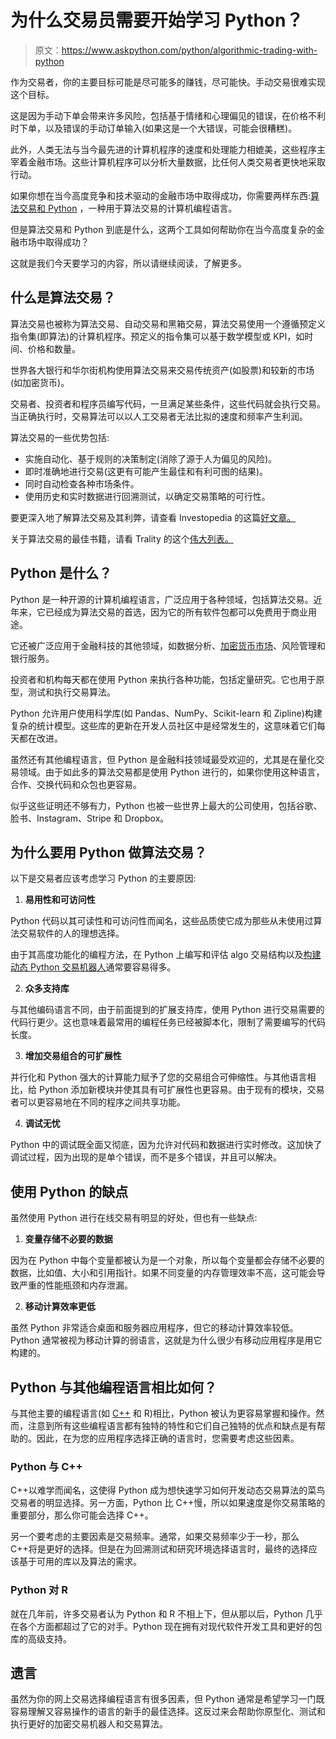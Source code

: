 # 为什么交易员需要开始学习 Python？

> 原文：<https://www.askpython.com/python/algorithmic-trading-with-python>

作为交易者，你的主要目标可能是尽可能多的赚钱，尽可能快。手动交易很难实现这个目标。

这是因为手动下单会带来许多风险，包括基于情绪和心理偏见的错误，在价格不利时下单，以及错误的手动订单输入(如果这是一个大错误，可能会很糟糕)。

此外，人类无法与当今最先进的计算机程序的速度和处理能力相媲美，这些程序主宰着金融市场。这些计算机程序可以分析大量数据，比任何人类交易者更快地采取行动。

如果你想在当今高度竞争和技术驱动的金融市场中取得成功，你需要两样东西:[算法交易和 Python](https://www.efinancialcareers.co.uk/news/2019/03/traders-learn-to-code-in-python) ，一种用于算法交易的计算机编程语言。

但是算法交易和 Python 到底是什么，这两个工具如何帮助你在当今高度复杂的金融市场中取得成功？

这就是我们今天要学习的内容，所以请继续阅读，了解更多。

## **什么是算法交易？**

算法交易也被称为算法交易、自动交易和黑箱交易，算法交易使用一个遵循预定义指令集(即算法)的计算机程序。预定义的指令集可以基于数学模型或 KPI，如时间、价格和数量。

世界各大银行和华尔街机构使用算法交易来交易传统资产(如股票)和较新的市场(如加密货币)。

交易者、投资者和程序员编写代码，一旦满足某些条件，这些代码就会执行交易。当正确执行时，交易算法可以以人工交易者无法比拟的速度和频率产生利润。

算法交易的一些优势包括:

*   实施自动化、基于规则的决策制定(消除了源于人为偏见的风险)。
*   即时准确地进行交易(这更有可能产生最佳和有利可图的结果)。
*   同时自动检查各种市场条件。
*   使用历史和实时数据进行回溯测试，以确定交易策略的可行性。

要更深入地了解算法交易及其利弊，请查看 Investopedia 的这篇[好文章。](https://www.investopedia.com/articles/active-trading/101014/basics-algorithmic-trading-concepts-and-examples.asp)

关于算法交易的最佳书籍，请看 Trality 的这个[伟大列表。](https://www.trality.com/blog/best-books-on-algorithmic-trading)

## **Python 是什么？**

Python 是一种开源的计算机编程语言，广泛应用于各种领域，包括算法交易。近年来，它已经成为算法交易的首选，因为它的所有软件包都可以免费用于商业用途。

它还被广泛应用于金融科技的其他领域，如数据分析、[加密货币市场](https://www.askpython.com/python/examples/crypto-price-prediction)、风险管理和银行服务。

投资者和机构每天都在使用 Python 来执行各种功能，包括定量研究。它也用于原型，测试和执行交易算法。

Python 允许用户使用科学库(如 Pandas、NumPy、Scikit-learn 和 Zipline)构建复杂的统计模型。这些库的更新在开发人员社区中是经常发生的，这意味着它们每天都在改进。

虽然还有其他编程语言，但 Python 是金融科技领域最受欢迎的，尤其是在量化交易领域。由于如此多的算法交易都是使用 Python 进行的，如果你使用这种语言，合作、交换代码和众包也更容易。

似乎这些证明还不够有力，Python 也被一些世界上最大的公司使用，包括谷歌、脸书、Instagram、Stripe 和 Dropbox。

## **为什么要用 Python 做算法交易？**

以下是交易者应该考虑学习 Python 的主要原因:

1.  **易用性和可访问性**

Python 代码以其可读性和可访问性而闻名，这些品质使它成为那些从未使用过算法交易软件的人的理想选择。

由于其高度功能化的编程方法，在 Python 上编写和评估 algo 交易结构以及[构建动态 Python 交易机器人](https://www.trality.com/blog/build-python-trading-bot)通常要容易得多。

2.  **众多支持库**

与其他编码语言不同，由于前面提到的扩展支持库，使用 Python 进行交易需要的代码行更少。这也意味着最常用的编程任务已经被脚本化，限制了需要编写的代码长度。

3.  **增加交易组合的可扩展性**

并行化和 Python 强大的计算能力赋予了您的交易组合可伸缩性。与其他语言相比，给 Python 添加新模块并使其具有可扩展性也更容易。由于现有的模块，交易者可以更容易地在不同的程序之间共享功能。

4.  **调试无忧**

Python 中的调试既全面又彻底，因为允许对代码和数据进行实时修改。这加快了调试过程，因为出现的是单个错误，而不是多个错误，并且可以解决。

## **使用 Python 的缺点**

虽然使用 Python 进行在线交易有明显的好处，但也有一些缺点:

1.  **变量存储不必要的数据**

因为在 Python 中每个变量都被认为是一个对象，所以每个变量都会存储不必要的数据，比如值、大小和引用指针。如果不同变量的内存管理效率不高，这可能会导致严重的性能瓶颈和内存泄漏。

2.  **移动计算效率更低**

虽然 Python 非常适合桌面和服务器应用程序，但它的移动计算效率较低。Python 通常被视为移动计算的弱语言，这就是为什么很少有移动应用程序是用它构建的。

## Python 与其他编程语言相比如何？

与其他主要的编程语言(如 [C++](https://www.w3schools.com/cpp/cpp_intro.asp) 和 R)相比，Python 被认为更容易掌握和操作。然而，注意到所有这些编程语言都有独特的特性和它们自己独特的优点和缺点是有帮助的。因此，在为您的应用程序选择正确的语言时，您需要考虑这些因素。

### **Python 与 C++**

C++以难学而闻名，这使得 Python 成为想快速学习如何开发动态交易算法的菜鸟交易者的明显选择。另一方面，Python 比 C++慢，所以如果速度是你交易策略的重要部分，那么你可能会选择 C++。

另一个要考虑的主要因素是交易频率。通常，如果交易频率少于一秒，那么 C++将是更好的选择。但是在为回溯测试和研究环境选择语言时，最终的选择应该基于可用的库以及算法的需求。

### **Python 对 R**

就在几年前，许多交易者认为 Python 和 R 不相上下，但从那以后，Python 几乎在各个方面都超过了它的对手。Python 现在拥有对现代软件开发工具和更好的包库的高级支持。

## **遗言**

虽然为你的网上交易选择编程语言有很多因素，但 Python 通常是希望学习一门既容易理解又容易操作的语言的新手的最佳选择。这反过来会帮助你原型化、测试和执行更好的加密交易机器人和交易算法。